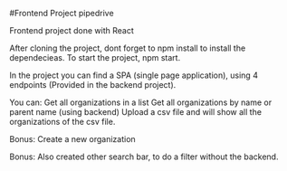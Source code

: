 #Frontend Project pipedrive

Frontend project done with React

After cloning the project, dont forget to npm install to install the dependecieas.
To start the project, npm start.

In the project you can find a SPA (single page application), using 4 endpoints (Provided in the backend project).

You can: 
  Get all organizations in a list
  Get all organizations by name or parent name (using backend)
  Upload a csv file and will show all the organizations of the csv file.
  
  Bonus: Create a new organization
  
  Bonus: Also created other search bar, to do a filter without the backend.
